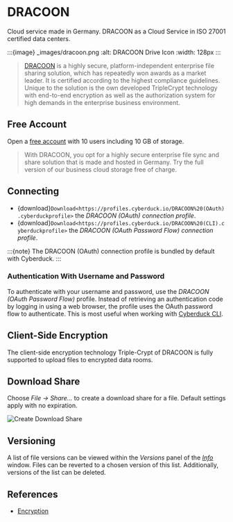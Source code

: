 DRACOON
====

Cloud service made in Germany. DRACOON as a Cloud Service in ISO 27001 certified data centers.

:::{image} _images/dracoon.png
:alt: DRACOON Drive Icon
:width: 128px
:::

> [DRACOON](https://www.dracoon.com/en/home#) is a highly secure, platform-independent enterprise file sharing solution, which has repeatedly won awards as a market leader. It is certified according to the highest compliance guidelines. Unique to the solution is the own developed TripleCrypt technology with end-to-end encryption as well as the authorization system for high demands in the enterprise business environment.

## Free Account

Open a [free account](https://www.dracoon.com/en/free) with 10 users including 10 GB of storage.

> With DRACOON, you opt for a highly secure enterprise file sync and share solution that is made and hosted in Germany. Try the full version of our business cloud storage free of charge.

## Connecting

- {download}`Download<https://profiles.cyberduck.io/DRACOON%20(OAuth).cyberduckprofile>` the *DRACOON (OAuth) connection profile*.
- {download}`Download<https://profiles.cyberduck.io/DRACOON%20(CLI).cyberduckprofile>` the *DRACOON (OAuth Password Flow) connection profile*.

:::{note}
The DRACOON (OAuth) connection profile is bundled by default with Cyberduck.
:::

### Authentication With Username and Password 

To authenticate with your username and password, use the _DRACOON (OAuth Password Flow)_ profile. Instead of retrieving an authentication code by logging in using a web browser, the profile uses the OAuth password flow to authenticate. This is most useful when working with [Cyberduck CLI](https://duck.sh/).

## Client-Side Encryption

The client-side encryption technology Triple-Crypt of DRACOON is fully supported to upload files to encrypted data rooms.

## Download Share

Choose *File → Share…* to create a download share for a file. Default settings apply with no expiration.

![Create Download Share](_images/DRACOON_Download_Share.png)

## Versioning

A list of file versions can be viewed within the *Versions* panel of the *[Info](../cyberduck/info.md)* window. Files can be reverted to a chosen version of this list. Additionally, versions of the list can be deleted.


## References
- [Encryption](https://cloud.support.dracoon.com/hc/en-us/articles/115001832709-Encryption)